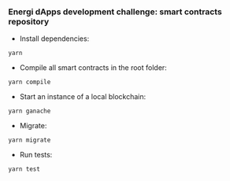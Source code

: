### Energi dApps development challenge: smart contracts repository

- Install dependencies:
```
yarn
```

- Compile all smart contracts in the root folder:

```
yarn compile
```

- Start an instance of a local blockchain:
```
yarn ganache
```

- Migrate:
```
yarn migrate
```

- Run tests:
```
yarn test
```
